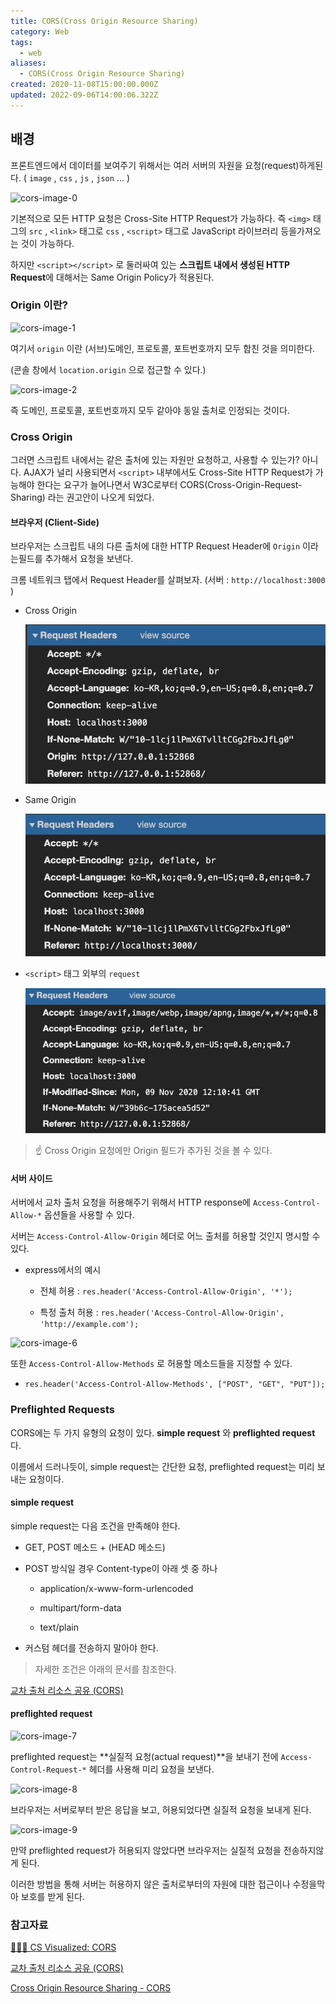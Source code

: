 ```yaml
---
title: CORS(Cross Origin Resource Sharing)
category: Web
tags:
  - web
aliases:
  - CORS(Cross Origin Resource Sharing)
created: 2020-11-08T15:00:00.000Z
updated: 2022-09-06T14:00:06.322Z
---
```


<Metadata />

## 배경

프론트엔드에서 데이터를 보여주기 위해서는 여러 서버의 자원을 요청(request)하게된다. ( `image` , `css` , `js` , `json` ... )

![cors-image-0](https://res.cloudinary.com/practicaldev/image/fetch/s--DwfLFC0_--/c_limit%2Cf_auto%2Cfl_progressive%2Cq_66%2Cw_880/https://dev-to-uploads.s3.amazonaws.com/i/qyeikeonofi8dfl0jz2t.gif)

기본적으로 모든 HTTP 요청은 Cross-Site HTTP Request가 가능하다. 즉 `<img>` 태그의 `src` , `<link>` 태그로 `css` , `<script>` 태그로 JavaScript 라이브러리 등을가져오는 것이 가능하다.

하지만 `<script></script>` 로 둘러싸여 있는 **스크립트 내에서 생성된 HTTP Request**에 대해서는 Same Origin Policy가 적용된다.

### Origin 이란?

![cors-image-1](https://res.cloudinary.com/practicaldev/image/fetch/s--qJK2q1l1--/c_limit%2Cf_auto%2Cfl_progressive%2Cq_auto%2Cw_880/https://dev-to-uploads.s3.amazonaws.com/i/ibyoyo1yqta9cdvh0tbv.jpeg)

여기서 `origin` 이란 (서브)도메인, 프로토콜, 포트번호까지 모두 합친 것을 의미한다.

(콘솔 창에서 `location.origin` 으로 접근할 수 있다.)

![cors-image-2](https://res.cloudinary.com/practicaldev/image/fetch/s--ZLRnzzX7--/c_limit%2Cf_auto%2Cfl_progressive%2Cq_66%2Cw_880/https://dev-to-uploads.s3.amazonaws.com/i/0qe4yzasvrm7r0a76kui.gif)

즉 도메인, 프로토콜, 포트번호까지 모두 같아야 동일 출처로 인정되는 것이다.

### Cross Origin

그러면 스크립트 내에서는 같은 출처에 있는 자원만 요청하고, 사용할 수 있는가? 아니다. AJAX가 널리 사용되면서 `<script>` 내부에서도 Cross-Site HTTP Request가 가능해야 한다는 요구가 늘어나면서 W3C로부터 CORS(Cross-Origin-Request-Sharing) 라는 권고안이 나오게 되었다.

#### 브라우저 (Client-Side)

브라우저는 스크립트 내의 다른 출처에 대한 HTTP Request Header에 `Origin` 이라는필드를 추가해서 요청을 보낸다.

크롬 네트워크 탭에서 Request Header를 살펴보자. (서버 : `http://localhost:3000` )

- Cross Origin

  ![cors-image-3](./images/cors-image-3.png)

- Same Origin

  ![cors-image-4](./images/cors-image-4.png)

- `<script>` 태그 외부의 `request`

  ![cors-image-5](./images/cors-image-5.png)

> ☝ Cross Origin 요청에만 Origin 필드가 추가된 것을 볼 수 있다.

#### 서버 사이드

서버에서 교차 출처 요청을 허용해주기 위해서 HTTP response에 `Access-Control-Allow-*` 옵션들을 사용할 수 있다.

서버는 `Access-Control-Allow-Origin` 헤더로 어느 출처를 허용할 것인지 명시할 수있다.

- express에서의 예시

  - 전체 허용 : `res.header('Access-Control-Allow-Origin', '*');`

  - 특정 출처 허용 : `res.header('Access-Control-Allow-Origin', 'http://example.com');`

![cors-image-6](https://res.cloudinary.com/practicaldev/image/fetch/s--o2-mzlA6--/c_limit%2Cf_auto%2Cfl_progressive%2Cq_66%2Cw_880/https://dev-to-uploads.s3.amazonaws.com/i/foathske6a5prjf02dyf.gif)

또한 `Access-Control-Allow-Methods` 로 허용할 메소드들을 지정할 수 있다.

- `res.header('Access-Control-Allow-Methods', ["POST", "GET", "PUT"]);`

### Preflighted Requests

CORS에는 두 가지 유형의 요청이 있다. **simple request** 와 **preflighted request** 다.

이름에서 드러나듯이, simple request는 간단한 요청, preflighted request는 미리 보내는 요청이다.

#### simple request

simple request는 다음 조건을 만족해야 한다.

- GET, POST 메소드 + (HEAD 메소드)

- POST 방식일 경우 Content-type이 아래 셋 중 하나

  - application/x-www-form-urlencoded

  - multipart/form-data

  - text/plain

- 커스텀 헤더를 전송하지 말아야 한다.

> 자세한 조건은 아래의 문서를 참조한다.

[교차 출처 리소스 공유 (CORS)](https://developer.mozilla.org/ko/docs/Web/HTTP/CORS#%EC%A0%91%EA%B7%BC_%EC%A0%9C%EC%96%B4_%EC%8B%9C%EB%82%98%EB%A6%AC%EC%98%A4_%EC%98%88%EC%A0%9C)

#### preflighted request

![cors-image-7](https://res.cloudinary.com/practicaldev/image/fetch/s--MZDdkxHU--/c_limit%2Cf_auto%2Cfl_progressive%2Cq_66%2Cw_880/https://dev-to-uploads.s3.amazonaws.com/i/pp30p7ej496f8bqta4he.gif)

preflighted request는 **실질적 요청(actual request)**을 보내기 전에 `Access-Control-Request-*` 헤더를 사용해 미리 요청을 보낸다.

![cors-image-8](https://res.cloudinary.com/practicaldev/image/fetch/s--LZpQLxNC--/c_limit%2Cf_auto%2Cfl_progressive%2Cq_66%2Cw_880/https://dev-to-uploads.s3.amazonaws.com/i/py19auar8xhs933ilmsc.gif)

브라우저는 서버로부터 받은 응답을 보고, 허용되었다면 실질적 요청을 보내게 된다.

![cors-image-9](https://res.cloudinary.com/practicaldev/image/fetch/s--14Yly5Ui--/c_limit%2Cf_auto%2Cfl_progressive%2Cq_66%2Cw_880/https://dev-to-uploads.s3.amazonaws.com/i/pfv1dcg77yjxbue5ryzf.gif)

만약 preflighted request가 허용되지 않았다면 브라우저는 실질적 요청을 전송하지않게 된다.

이러한 방법을 통해 서버는 허용하지 않은 출처로부터의 자원에 대한 접근이나 수정을막아 보호를 받게 된다.

### 참고자료

[✋🏼🔥 CS Visualized: CORS](https://dev.to/lydiahallie/cs-visualized-cors-5b8h)

[교차 출처 리소스 공유 (CORS)](https://developer.mozilla.org/ko/docs/Web/HTTP/CORS)

[Cross Origin Resource Sharing - CORS](http://homoefficio.github.io/2015/07/21/Cross-Origin-Resource-Sharing/)
